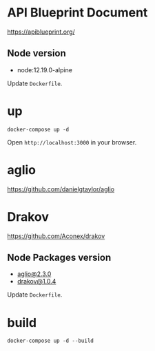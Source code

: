 # API Blueprint Document

https://apiblueprint.org/

## Node version

- node:12.19.0-alpine

Update `Dockerfile`.

# up

```
docker-compose up -d
```

Open `http://localhost:3000` in your browser.

# aglio

https://github.com/danielgtaylor/aglio

# Drakov

https://github.com/Aconex/drakov

## Node Packages version

- aglio@2.3.0
- drakov@1.0.4

Update `Dockerfile`.

# build

```
docker-compose up -d --build
```
